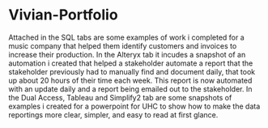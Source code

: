 # Vivian-Portfolio

Attached in the SQL tabs are some examples of work i completed for a music company that helped them identify customers and invoices to increase their production. 
In the Alteryx tab it incudes a snapshot of an automation i created that helped a stakeholder automate a report that the stakeholder previously had to manually find and document daily, that took up about 20 hours of their time each week. This report is now automated with an update daily and a report being emailed out to the stakeholder.
In the Dual Access, Tableau and Simplify2 tab are some snapshots of examples i created for a powerpoint for UHC to show how to make the data reportings more clear, simpler, and easy to read at first glance.
